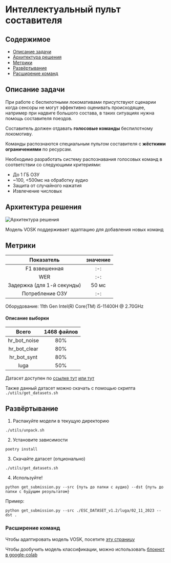 # Интеллектуальный пульт составителя

## Содержимое

- [Описание задачи](#описание-задачи)
- [Архитектура решения](#архитектура-решения)
- [Метрики](#метрики)
- [Развёртывание](#развёртывание)
- [Расширение команд](#расширение-команд)

## Описание задачи

При работе с беспилотными локомативами присутствуют сценарии когда сенсоры не могут эффективно оценивать происходящее, например при надвиге большого состава, в таких ситуациях нужна помощь составителя поездов.

Составитель должен отдавать **голосовые команды** беспилотному локомотиву.

Команды распознаются специальным пультом составителя с **жёсткими ограничениями** по ресурсам.

Необходимо разработать систему распознавания голосовых команд в соответствии со следующими критериями:
- До 1 ГБ ОЗУ
- ~100, <500мс на обработку аудио
- Защита от случайного нажатия
- Извлечение числовых 

## Архитектура решения

![Архитектура решения]()

Модель VOSK поддерживает адаптацию для добавления новых команд 

## Метрики

| Показатель | значение |
| :-: | :-: |
| F1 взвешенная | :-: |
| WER | :-: |
| Задержка (для 1-й секунды) | 50 мс |
| Потребление ОЗУ | :-: |

Оборудование: 11th Gen Intel(R) Core(TM) i5-11400H @ 2.70GHz

#### Описание выборки

| Всего | 1468 файлов |
| :-: | :-: |
| hr_bot_noise | 80% |
| hr_bot_clear | 80% |
| hr_bot_synt | 80% |
| luga | 50% |

Датасет доступен по [ссылке тут](https://lodmedia.hb.bizmrg.com/case_files/1144817/train_dataset_train_rzhd_pult.zip) [или тут](https://datasets.vniias.ru/tasks/1)

Также данный датасет можно скачать с помощью скрипта `./utils/get_datasets.sh`

## Развёртывание

1. Распакуйте модели в текущую директорию

`./utils/unpack.sh`

2. Установите зависимости

`poetry install`

3. Скачайте датасет (опционально)

`./utils/get_datasets.sh`

4. Используйте!

`python get_submission.py --src {путь до папки с аудио} --dst {путь до папки с будущим результатом}`

Пример:

`python get_submission.py --src ./ESC_DATASET_v1.2/luga/02_11_2023 --dst .`

### Расширение команд

Чтобы адаптировать модель VOSK, посетите [эту страницу](adaptate_vosk/README.md)

Чтобы дообучить модель классификации, можно использовать [блокнот в google-colab]("")

